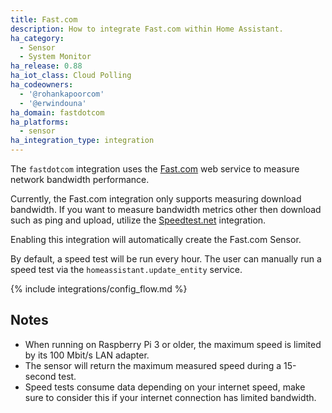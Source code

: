 ```yaml
---
title: Fast.com
description: How to integrate Fast.com within Home Assistant.
ha_category:
  - Sensor
  - System Monitor
ha_release: 0.88
ha_iot_class: Cloud Polling
ha_codeowners:
  - '@rohankapoorcom'
  - '@erwindouna'
ha_domain: fastdotcom
ha_platforms:
  - sensor
ha_integration_type: integration
---
```


The `fastdotcom` integration uses the [Fast.com](https://fast.com/) web service to measure network bandwidth performance.

<div class='note'>

Currently, the Fast.com integration only supports measuring download bandwidth.
If you want to measure bandwidth metrics other then download such as ping and upload, utilize the [Speedtest.net](/integrations/speedtestdotnet) integration.

</div>

Enabling this integration will automatically create the Fast.com Sensor.

By default, a speed test will be run every hour. The user can manually run a speed test via the `homeassistant.update_entity` service.

{% include integrations/config_flow.md %}

## Notes

- When running on Raspberry Pi 3 or older, the maximum speed is limited by its 100 Mbit/s LAN adapter.
- The sensor will return the maximum measured speed during a 15-second test.
- Speed tests consume data depending on your internet speed, make sure to consider this if your internet connection has limited bandwidth.